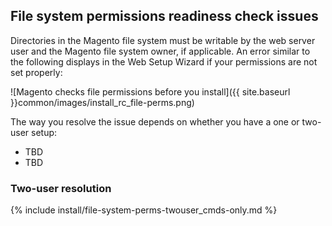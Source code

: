 <div markdown="1">

## File system permissions readiness check issues
Directories in the Magento file system must be writable by the web server user and the Magento file system owner, if applicable. An error similar to the following displays in the Web Setup Wizard if your permissions are not set properly:

![Magento checks file permissions before you install]({{ site.baseurl }}common/images/install_rc_file-perms.png)

The way you resolve the issue depends on whether you have a one or two-user setup:

*	TBD
*	TBD

### Two-user resolution
{% include install/file-system-perms-twouser_cmds-only.md %}